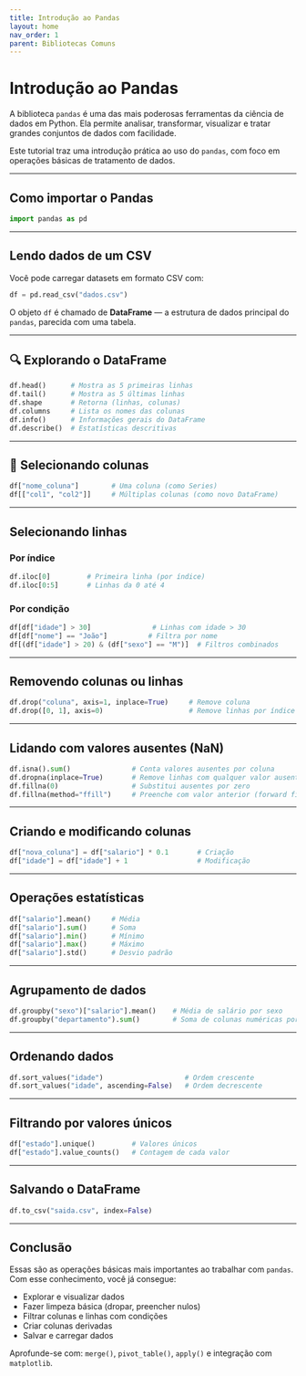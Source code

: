 ```yaml
---
title: Introdução ao Pandas
layout: home
nav_order: 1
parent: Bibliotecas Comuns
---
```


<!--Don't delete ths script-->
<script src = "https://polyfill.io/v3/polyfill.min.js?features=es6"></script>
<script id = "MathJax-script" async src="https://cdn.jsdelivr.net/npm/mathjax@3/es5/tex-mml-chtml.js"></script>
<!--Don't delete ths script-->


# Introdução ao Pandas

A biblioteca `pandas` é uma das mais poderosas ferramentas da ciência de dados em Python. Ela permite analisar, transformar, visualizar e tratar grandes conjuntos de dados com facilidade.

Este tutorial traz uma introdução prática ao uso do `pandas`, com foco em operações básicas de tratamento de dados.

---

## Como importar o Pandas

```python
import pandas as pd
```

---

## Lendo dados de um CSV

Você pode carregar datasets em formato CSV com:

```python
df = pd.read_csv("dados.csv")
```

O objeto `df` é chamado de **DataFrame** — a estrutura de dados principal do `pandas`, parecida com uma tabela.

---

## 🔍 Explorando o DataFrame

```python
df.head()      # Mostra as 5 primeiras linhas
df.tail()      # Mostra as 5 últimas linhas
df.shape       # Retorna (linhas, colunas)
df.columns     # Lista os nomes das colunas
df.info()      # Informações gerais do DataFrame
df.describe()  # Estatísticas descritivas
```

---

## 🎯 Selecionando colunas

```python
df["nome_coluna"]        # Uma coluna (como Series)
df[["col1", "col2"]]     # Múltiplas colunas (como novo DataFrame)
```

---

## Selecionando linhas

### Por índice

```python
df.iloc[0]         # Primeira linha (por índice)
df.iloc[0:5]       # Linhas da 0 até 4
```

### Por condição

```python
df[df["idade"] > 30]               # Linhas com idade > 30
df[df["nome"] == "João"]          # Filtra por nome
df[(df["idade"] > 20) & (df["sexo"] == "M")]  # Filtros combinados
```

---

## Removendo colunas ou linhas

```python
df.drop("coluna", axis=1, inplace=True)     # Remove coluna
df.drop([0, 1], axis=0)                     # Remove linhas por índice
```

---

## Lidando com valores ausentes (NaN)

```python
df.isna().sum()               # Conta valores ausentes por coluna
df.dropna(inplace=True)       # Remove linhas com qualquer valor ausente
df.fillna(0)                  # Substitui ausentes por zero
df.fillna(method="ffill")     # Preenche com valor anterior (forward fill)
```

---

## Criando e modificando colunas

```python
df["nova_coluna"] = df["salario"] * 0.1       # Criação
df["idade"] = df["idade"] + 1                 # Modificação
```

---

## Operações estatísticas

```python
df["salario"].mean()     # Média
df["salario"].sum()      # Soma
df["salario"].min()      # Mínimo
df["salario"].max()      # Máximo
df["salario"].std()      # Desvio padrão
```

---

## Agrupamento de dados

```python
df.groupby("sexo")["salario"].mean()    # Média de salário por sexo
df.groupby("departamento").sum()        # Soma de colunas numéricas por grupo
```

---

## Ordenando dados

```python
df.sort_values("idade")                    # Ordem crescente
df.sort_values("idade", ascending=False)   # Ordem decrescente
```

---

## Filtrando por valores únicos

```python
df["estado"].unique()         # Valores únicos
df["estado"].value_counts()   # Contagem de cada valor
```

---

## Salvando o DataFrame

```python
df.to_csv("saida.csv", index=False)
```

---

## Conclusão

Essas são as operações básicas mais importantes ao trabalhar com `pandas`. Com esse conhecimento, você já consegue:

- Explorar e visualizar dados
- Fazer limpeza básica (dropar, preencher nulos)
- Filtrar colunas e linhas com condições
- Criar colunas derivadas
- Salvar e carregar dados

Aprofunde-se com: `merge()`, `pivot_table()`, `apply()` e integração com `matplotlib`.

